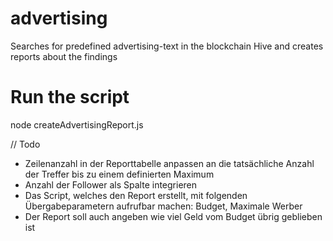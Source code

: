 # advertising
Searches for predefined advertising-text in the blockchain Hive and creates reports about the findings

# Run the script
node createAdvertisingReport.js


// Todo
- Zeilenanzahl in der Reporttabelle anpassen an die tatsächliche Anzahl der Treffer bis zu einem definierten Maximum
- Anzahl der Follower als Spalte integrieren
- Das Script, welches den Report erstellt, mit folgenden Übergabeparametern aufrufbar machen: Budget, Maximale Werber
- Der Report soll auch angeben wie viel Geld vom Budget übrig geblieben ist
